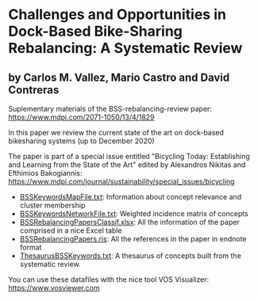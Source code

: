 # Challenges and Opportunities in Dock-Based Bike-Sharing Rebalancing: A Systematic Review
## by Carlos M. Vallez, Mario Castro and David Contreras
Suplementary materials of the BSS-rebalancing-review paper:
https://www.mdpi.com/2071-1050/13/4/1829

In this paper we review the current state of the art on dock-based bikesharing systems (up to December 2020)

The paper is part of a special issue entitled "Bicycling Today: Establishing and Learning from the State of the Art"
edited by Alexandros Nikitas and Efthimios Bakogiannis: https://www.mdpi.com/journal/sustainability/special_issues/bicycling

- [BSSKeywordsMapFile.txt](https://github.com/mariocastro73/BSS-rebalancing-review/blob/main/BSSKeywordsMapFile.txt): Information about concept relevance and cluster membership
- [BSSKeywordsNetworkFile.txt](https://github.com/mariocastro73/BSS-rebalancing-review/blob/main/BSSKeywordsNetworkFile.txt): Weighted incidence matrix of concepts
- [BSSRebalancingPapersClassif.xlsx](https://github.com/mariocastro73/BSS-rebalancing-review/blob/main/BSSRebalancingPapersClassif.xlsx): All the information of the paper comprised in a nice Excel table
- [BSSRebalancingPapers.ris](https://github.com/mariocastro73/BSS-rebalancing-review/blob/main/BSSRebalancingPapers.ris):  All the references in the paper in endnote format
- [ThesaurusBSSKeywords.txt](https://github.com/mariocastro73/BSS-rebalancing-review/blob/main/ThesaurusBSSKeywords.txt): A thesaurus of concepts built from the systematic review.

You can use these datafiles with the nice tool VOS Visualizer: https://www.vosviewer.com


